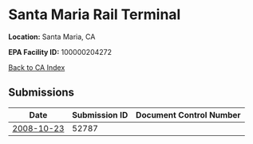# Santa Maria Rail Terminal

**Location:** Santa Maria, CA

**EPA Facility ID:** 100000204272

[Back to CA Index](../../index.md)

## Submissions

| Date | Submission ID | Document Control Number |
|------|--------------|-------------------------|
| [2008-10-23](submissions/52787.md) | 52787 |  |
